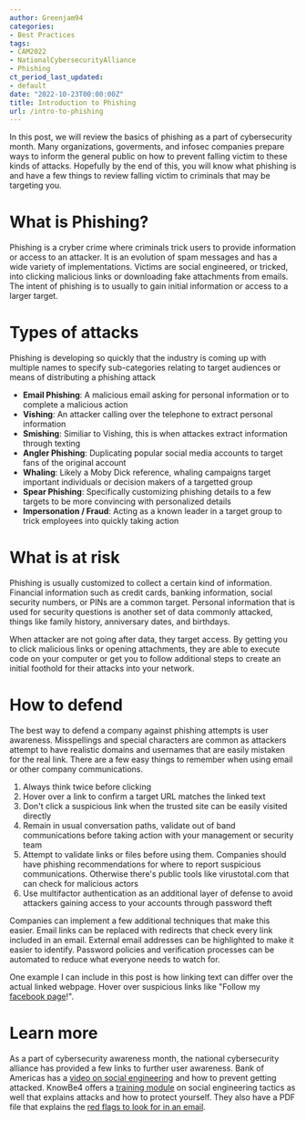 ```yaml
---
author: Greenjam94
categories:
- Best Practices
tags:
- CAM2022
- NationalCybersecurityAlliance
- Phishing
ct_period_last_updated:
- default
date: "2022-10-23T00:00:00Z"
title: Introduction to Phishing
url: /intro-to-phishing
---
```


In this post, we will review the basics of phishing as a part of cybersecurity month. Many organizations, goverments, and infosec companies prepare ways to inform the general public on how to prevent falling victim to these kinds of attacks.
Hopefully by the end of this, you will know what phishing is and have a few things to review falling victim to criminals that may be targeting you.

# What is Phishing?

Phishing is a cryber crime where criminals trick users to provide information or access to an attacker. It is an evolution of spam messages and has a wide variety of implementations. Victims are social engineered, or tricked, into clicking malicious links or downloading fake attachments from emails. The intent of phishing is to usually to gain initial information or access to a larger target.

# Types of attacks

Phishing is developing so quickly that the industry is coming up with multiple names to specify sub-categories relating to target audiences or means of distributing a phishing attack

- **Email Phishing**: A malicious email asking for personal information or to complete a malicious action
- **Vishing**: An attacker calling over the telephone to extract personal information
- **Smishing**: Similiar to Vishing, this is when attackes extract information through texting
- **Angler Phishing**: Duplicating popular social media accounts to target fans of the original account
- **Whaling**: Likely a Moby Dick reference, whaling campaigns target important individuals or decision makers of a targetted group
- **Spear Phishing**: Specifically customizing phishing details to a few targets to be more convincing with personalized details
- **Impersonation / Fraud**: Acting as a known leader in a target group to trick employees into quickly taking action

# What is at risk

Phishing is usually customized to collect a certain kind of information. Financial information such as credit cards, banking information, social security numbers, or PINs are a common target. Personal information that is used for security questions is another set of data commonly attacked, things like family history, anniversary dates, and birthdays.

When attacker are not going after data, they target access. By getting you to click malicious links or opening attachments, they are able to execute code on your computer or get you to follow additional steps to create an initial foothold for their attacks into your network.

# How to defend

The best way to defend a company against phishing attempts is user awareness. Misspellings and special characters are common as attackers attempt to have realistic domains and usernames that are easily mistaken for the real link. There are a few easy things to remember when using email or other company communications.

1. Always think twice before clicking
2. Hover over a link to confirm a target URL matches the linked text
3. Don't click a suspicious link when the trusted site can be easily visited directly
4. Remain in usual conversation paths, validate out of band communications before taking action with your management or security team
5. Attempt to validate links or files before using them. Companies should have phishing recommendations for where to report suspicious communications. Otherwise there's public tools like virustotal.com that can check for malicious actors
6. Use multifactor authentication as an additional layer of defense to avoid attackers gaining access to your accounts through password theft

Companies can implement a few additional techniques that make this easier. Email links can be replaced with redirects that check every link included in an email. External email addresses can be highlighted to make it easier to identify. Password policies and verification processes can be automated to reduce what everyone needs to watch for.

One example I can include in this post is how linking text can differ over the actual linked webpage. Hover over suspicious links like "Follow my [facebook page](https://twitter.com/hackerunderdev)!".

# Learn more

As a part of cybersecurity awareness month, the national cybersecurity alliance has provided a few links to further user awareness. Bank of Americas has a [video on social engineering](https://bettermoneyhabits.bankofamerica.com/en/privacy-security/what-is-social-engineering) and how to prevent getting attacked. KnowBe4 offers a [training module](https://training.knowbe4.com/modstore/view/8cf6b700-4965-42f1-b42e-f108207e37aa) on social engineering tactics as well that explains attacks and how to protect yourself. They also have a PDF file that explains the [red flags to look for in an email](/documents/KnowBe4_WhatToLookForInEmails.pdf).